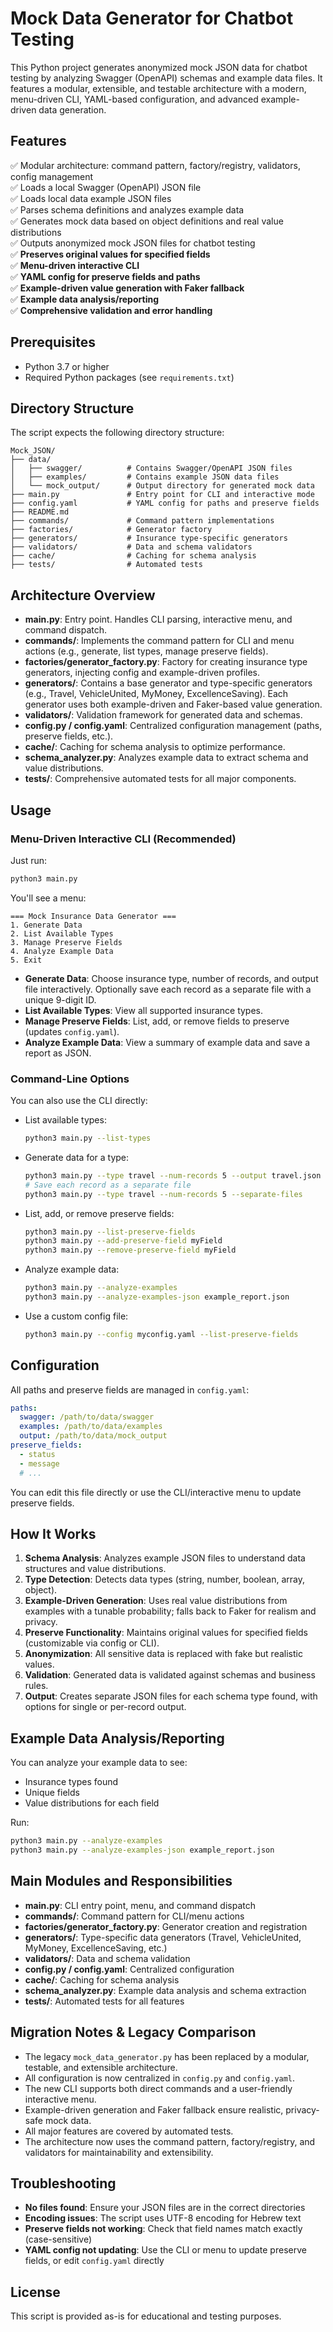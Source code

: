 # Mock Data Generator for Chatbot Testing

This Python project generates anonymized mock JSON data for chatbot testing by analyzing Swagger (OpenAPI) schemas and example data files. It features a modular, extensible, and testable architecture with a modern, menu-driven CLI, YAML-based configuration, and advanced example-driven data generation.

## Features

✅ Modular architecture: command pattern, factory/registry, validators, config management  
✅ Loads a local Swagger (OpenAPI) JSON file  
✅ Loads local data example JSON files  
✅ Parses schema definitions and analyzes example data  
✅ Generates mock data based on object definitions and real value distributions  
✅ Outputs anonymized mock JSON files for chatbot testing  
✅ **Preserves original values for specified fields**  
✅ **Menu-driven interactive CLI**  
✅ **YAML config for preserve fields and paths**  
✅ **Example-driven value generation with Faker fallback**  
✅ **Example data analysis/reporting**  
✅ **Comprehensive validation and error handling**

## Prerequisites

- Python 3.7 or higher
- Required Python packages (see `requirements.txt`)

## Directory Structure

The script expects the following directory structure:
```
Mock_JSON/
├── data/
│   ├── swagger/          # Contains Swagger/OpenAPI JSON files
│   ├── examples/         # Contains example JSON data files
│   └── mock_output/      # Output directory for generated mock data
├── main.py               # Entry point for CLI and interactive mode
├── config.yaml           # YAML config for paths and preserve fields
├── README.md
├── commands/             # Command pattern implementations
├── factories/            # Generator factory
├── generators/           # Insurance type-specific generators
├── validators/           # Data and schema validators
├── cache/                # Caching for schema analysis
├── tests/                # Automated tests
```

## Architecture Overview

- **main.py**: Entry point. Handles CLI parsing, interactive menu, and command dispatch.
- **commands/**: Implements the command pattern for CLI and menu actions (e.g., generate, list types, manage preserve fields).
- **factories/generator_factory.py**: Factory for creating insurance type generators, injecting config and example-driven profiles.
- **generators/**: Contains a base generator and type-specific generators (e.g., Travel, VehicleUnited, MyMoney, ExcellenceSaving). Each generator uses both example-driven and Faker-based value generation.
- **validators/**: Validation framework for generated data and schemas.
- **config.py / config.yaml**: Centralized configuration management (paths, preserve fields, etc.).
- **cache/**: Caching for schema analysis to optimize performance.
- **schema_analyzer.py**: Analyzes example data to extract schema and value distributions.
- **tests/**: Comprehensive automated tests for all major components.

## Usage

### Menu-Driven Interactive CLI (Recommended)

Just run:
```bash
python3 main.py
```
You'll see a menu:
```
=== Mock Insurance Data Generator ===
1. Generate Data
2. List Available Types
3. Manage Preserve Fields
4. Analyze Example Data
5. Exit
```
- **Generate Data**: Choose insurance type, number of records, and output file interactively. Optionally save each record as a separate file with a unique 9-digit ID.
- **List Available Types**: View all supported insurance types.
- **Manage Preserve Fields**: List, add, or remove fields to preserve (updates `config.yaml`).
- **Analyze Example Data**: View a summary of example data and save a report as JSON.

### Command-Line Options

You can also use the CLI directly:
- List available types:
  ```bash
  python3 main.py --list-types
  ```
- Generate data for a type:
  ```bash
  python3 main.py --type travel --num-records 5 --output travel.json
  # Save each record as a separate file
  python3 main.py --type travel --num-records 5 --separate-files
  ```
- List, add, or remove preserve fields:
  ```bash
  python3 main.py --list-preserve-fields
  python3 main.py --add-preserve-field myField
  python3 main.py --remove-preserve-field myField
  ```
- Analyze example data:
  ```bash
  python3 main.py --analyze-examples
  python3 main.py --analyze-examples-json example_report.json
  ```
- Use a custom config file:
  ```bash
  python3 main.py --config myconfig.yaml --list-preserve-fields
  ```

## Configuration

All paths and preserve fields are managed in `config.yaml`:
```yaml
paths:
  swagger: /path/to/data/swagger
  examples: /path/to/data/examples
  output: /path/to/data/mock_output
preserve_fields:
  - status
  - message
  # ...
```
You can edit this file directly or use the CLI/interactive menu to update preserve fields.

## How It Works

1. **Schema Analysis**: Analyzes example JSON files to understand data structures and value distributions.
2. **Type Detection**: Detects data types (string, number, boolean, array, object).
3. **Example-Driven Generation**: Uses real value distributions from examples with a tunable probability; falls back to Faker for realism and privacy.
4. **Preserve Functionality**: Maintains original values for specified fields (customizable via config or CLI).
5. **Anonymization**: All sensitive data is replaced with fake but realistic values.
6. **Validation**: Generated data is validated against schemas and business rules.
7. **Output**: Creates separate JSON files for each schema type found, with options for single or per-record output.

## Example Data Analysis/Reporting

You can analyze your example data to see:
- Insurance types found
- Unique fields
- Value distributions for each field

Run:
```bash
python3 main.py --analyze-examples
python3 main.py --analyze-examples-json example_report.json
```

## Main Modules and Responsibilities

- **main.py**: CLI entry point, menu, and command dispatch
- **commands/**: Command pattern for CLI/menu actions
- **factories/generator_factory.py**: Generator creation and registration
- **generators/**: Type-specific data generators (Travel, VehicleUnited, MyMoney, ExcellenceSaving, etc.)
- **validators/**: Data and schema validation
- **config.py / config.yaml**: Centralized configuration
- **cache/**: Caching for schema analysis
- **schema_analyzer.py**: Example data analysis and schema extraction
- **tests/**: Automated tests for all features

## Migration Notes & Legacy Comparison

- The legacy `mock_data_generator.py` has been replaced by a modular, testable, and extensible architecture.
- All configuration is now centralized in `config.py` and `config.yaml`.
- The new CLI supports both direct commands and a user-friendly interactive menu.
- Example-driven generation and Faker fallback ensure realistic, privacy-safe mock data.
- All major features are covered by automated tests.
- The architecture now uses the command pattern, factory/registry, and validators for maintainability and extensibility.

## Troubleshooting

- **No files found**: Ensure your JSON files are in the correct directories
- **Encoding issues**: The script uses UTF-8 encoding for Hebrew text
- **Preserve fields not working**: Check that field names match exactly (case-sensitive)
- **YAML config not updating**: Use the CLI or menu to update preserve fields, or edit `config.yaml` directly

## License

This script is provided as-is for educational and testing purposes. 